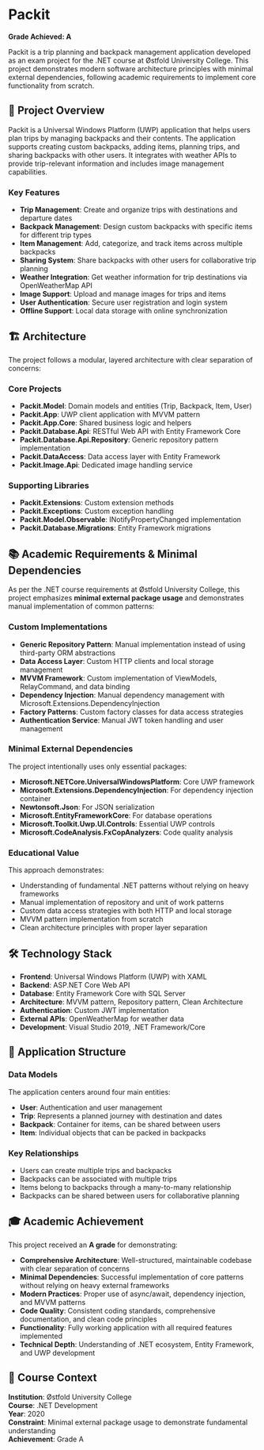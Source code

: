 # Packit

**Grade Achieved: A**

Packit is a trip planning and backpack management application developed as an exam project for the .NET course at Østfold University College. This project demonstrates modern software architecture principles with minimal external dependencies, following academic requirements to implement core functionality from scratch.

## 🎯 Project Overview

Packit is a Universal Windows Platform (UWP) application that helps users plan trips by managing backpacks and their contents. The application supports creating custom backpacks, adding items, planning trips, and sharing backpacks with other users. It integrates with weather APIs to provide trip-relevant information and includes image management capabilities.

### Key Features

- **Trip Management**: Create and organize trips with destinations and departure dates
- **Backpack Management**: Design custom backpacks with specific items for different trip types
- **Item Management**: Add, categorize, and track items across multiple backpacks
- **Sharing System**: Share backpacks with other users for collaborative trip planning
- **Weather Integration**: Get weather information for trip destinations via OpenWeatherMap API
- **Image Support**: Upload and manage images for trips and items
- **User Authentication**: Secure user registration and login system
- **Offline Support**: Local data storage with online synchronization

## 🏗️ Architecture

The project follows a modular, layered architecture with clear separation of concerns:

### Core Projects

- **Packit.Model**: Domain models and entities (Trip, Backpack, Item, User)
- **Packit.App**: UWP client application with MVVM pattern
- **Packit.App.Core**: Shared business logic and helpers
- **Packit.Database.Api**: RESTful Web API with Entity Framework Core
- **Packit.Database.Api.Repository**: Generic repository pattern implementation
- **Packit.DataAccess**: Data access layer with Entity Framework
- **Packit.Image.Api**: Dedicated image handling service

### Supporting Libraries

- **Packit.Extensions**: Custom extension methods
- **Packit.Exceptions**: Custom exception handling
- **Packit.Model.Observable**: INotifyPropertyChanged implementation
- **Packit.Database.Migrations**: Entity Framework migrations

## 📚 Academic Requirements & Minimal Dependencies

As per the .NET course requirements at Østfold University College, this project emphasizes **minimal external package usage** and demonstrates manual implementation of common patterns:

### Custom Implementations

- **Generic Repository Pattern**: Manual implementation instead of using third-party ORM abstractions
- **Data Access Layer**: Custom HTTP clients and local storage management
- **MVVM Framework**: Custom implementation of ViewModels, RelayCommand, and data binding
- **Dependency Injection**: Manual dependency management with Microsoft.Extensions.DependencyInjection
- **Factory Patterns**: Custom factory classes for data access strategies
- **Authentication Service**: Manual JWT token handling and user management

### Minimal External Dependencies

The project intentionally uses only essential packages:

- **Microsoft.NETCore.UniversalWindowsPlatform**: Core UWP framework
- **Microsoft.Extensions.DependencyInjection**: For dependency injection container
- **Newtonsoft.Json**: For JSON serialization
- **Microsoft.EntityFrameworkCore**: For database operations
- **Microsoft.Toolkit.Uwp.UI.Controls**: Essential UWP controls
- **Microsoft.CodeAnalysis.FxCopAnalyzers**: Code quality analysis

### Educational Value

This approach demonstrates:

- Understanding of fundamental .NET patterns without relying on heavy frameworks
- Manual implementation of repository and unit of work patterns
- Custom data access strategies with both HTTP and local storage
- MVVM pattern implementation from scratch
- Clean architecture principles with proper layer separation

## 🛠️ Technology Stack

- **Frontend**: Universal Windows Platform (UWP) with XAML
- **Backend**: ASP.NET Core Web API
- **Database**: Entity Framework Core with SQL Server
- **Architecture**: MVVM pattern, Repository pattern, Clean Architecture
- **Authentication**: Custom JWT implementation
- **External APIs**: OpenWeatherMap for weather data
- **Development**: Visual Studio 2019, .NET Framework/Core

## 📱 Application Structure

### Data Models

The application centers around four main entities:

- **User**: Authentication and user management
- **Trip**: Represents a planned journey with destination and dates
- **Backpack**: Container for items, can be shared between users
- **Item**: Individual objects that can be packed in backpacks

### Key Relationships

- Users can create multiple trips and backpacks
- Backpacks can be associated with multiple trips
- Items belong to backpacks through a many-to-many relationship
- Backpacks can be shared between users for collaborative planning

## 🎓 Academic Achievement

This project received an **A grade** for demonstrating:

- **Comprehensive Architecture**: Well-structured, maintainable codebase with clear separation of concerns
- **Minimal Dependencies**: Successful implementation of core patterns without relying on heavy external frameworks
- **Modern Practices**: Proper use of async/await, dependency injection, and MVVM patterns
- **Code Quality**: Consistent coding standards, comprehensive documentation, and clean code principles
- **Functionality**: Fully working application with all required features implemented
- **Technical Depth**: Understanding of .NET ecosystem, Entity Framework, and UWP development

## 📝 Course Context

**Institution**: Østfold University College  
**Course**: .NET Development  
**Year**: 2020  
**Constraint**: Minimal external package usage to demonstrate fundamental understanding  
**Achievement**: Grade A
